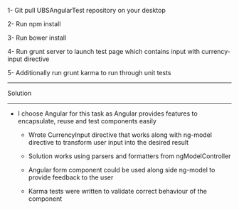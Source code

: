 1- Git pull UBSAngularTest repository on your desktop

2- Run npm install

3- Run bower install

4- Run grunt server to launch test page which contains input with currency-input directive

5- Additionally run grunt karma to run through unit tests


******************************
Solution
******************************

 - I choose Angular for this task as Angular provides features to encapsulate, reuse and test components easily

   - Wrote CurrencyInput directive that works along with ng-model directive to transform user input into the desired result

   - Solution works using parsers and formatters from ngModelController

   - Angular form component could be used along side ng-model to provide feedback to the user

   - Karma tests were written to validate correct behaviour of the component



